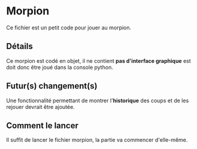 # Morpion

Ce fichier est un petit code pour jouer au morpion.

## Détails

Ce morpion est codé en objet, il ne contient **pas d'interface graphique** est doit donc être joué dans la console python.

## Futur(s) changement(s)

Une fonctionnalité permettant de montrer l'**historique** des coups et de les rejouer devrait être ajoutée.

## Comment le lancer

Il suffit de lancer le fichier morpion, la partie va commencer d'elle-même.
